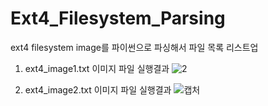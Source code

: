 # Ext4_Filesystem_Parsing
ext4 filesystem image를 파이썬으로 파싱해서 파일 목록 리스트업

1. ext4_image1.txt 이미지 파일 실행결과
![2](https://user-images.githubusercontent.com/68969252/94995805-a9d1ae80-05db-11eb-895d-00d5b5aa3866.PNG)

2. ext4_image2.txt 이미지 파일 실행결과
![캡처](https://user-images.githubusercontent.com/68969252/94995784-8870c280-05db-11eb-8420-b868326b40a3.PNG)
